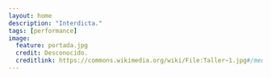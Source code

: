```yaml
---
layout: home
description: "Interdicta."
tags: [performance]
image:
  feature: portada.jpg
  credit: Desconocido.
  creditlink: https://commons.wikimedia.org/wiki/File:Taller~1.jpg#/media/File:Taller~1.jpg
---
```

